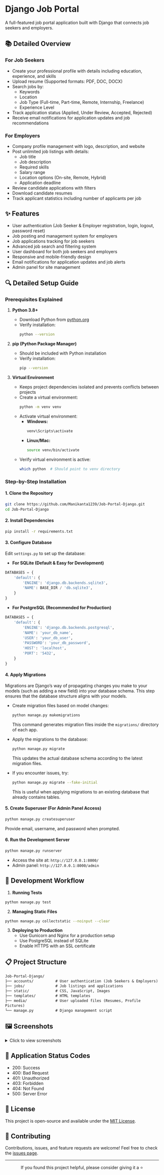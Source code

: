 # Django Job Portal

A full-featured job portal application built with Django that connects job seekers and employers.

## 📚 Detailed Overview

### For Job Seekers
- Create your professional profile with details including education, experience, and skills
- Upload resume (Supported formats: PDF, DOC, DOCX)
- Search jobs by:
  - Keywords
  - Location
  - Job Type (Full-time, Part-time, Remote, Internship, Freelance)
  - Experience Level
- Track application status (Applied, Under Review, Accepted, Rejected)
- Receive email notifications for application updates and job recommendations

### For Employers
- Company profile management with logo, description, and website
- Post unlimited job listings with details:
  - Job title
  - Job description
  - Required skills
  - Salary range
  - Location options (On-site, Remote, Hybrid)
  - Application deadline
- Review candidate applications with filters
- Download candidate resumes
- Track applicant statistics including number of applicants per job

## ✨ Features

- User authentication (Job Seeker & Employer registration, login, logout, password reset)
- Job posting and management system for employers
- Job applications tracking for job seekers
- Advanced job search and filtering system
- User dashboard for both job seekers and employers
- Responsive and mobile-friendly design
- Email notifications for application updates and job alerts
- Admin panel for site management

## 🔍 Detailed Setup Guide

### Prerequisites Explained

1. **Python 3.8+**
   - Download Python from [python.org](https://www.python.org/)
   - Verify installation:
     ```bash
     python --version
     ```

2. **pip (Python Package Manager)**
   - Should be included with Python installation
   - Verify installation:
     ```bash
     pip --version
     ```

3. **Virtual Environment**
   - Keeps project dependencies isolated and prevents conflicts between projects
   - Create a virtual environment:
     ```bash
     python -m venv venv
     ```
   - Activate virtual environment:
     - **Windows:**
       ```bash
       venv\Scripts\activate
       ```
     - **Linux/Mac:**
       ```bash
       source venv/bin/activate
       ```
   - Verify virtual environment is active:
     ```bash
     which python  # Should point to venv directory
     ```

### Step-by-Step Installation

#### 1. Clone the Repository
```bash
git clone https://github.com/Manikanta1239/Job-Portal-Django.git
cd Job-Portal-Django
```

#### 2. Install Dependencies
```bash
pip install -r requirements.txt
```

#### 3. Configure Database
Edit `settings.py` to set up the database:

- **For SQLite (Default & Easy for Development)**
```python
DATABASES = {
    'default': {
        'ENGINE': 'django.db.backends.sqlite3',
        'NAME': BASE_DIR / 'db.sqlite3',
    }
}
```

- **For PostgreSQL (Recommended for Production)**
```python
DATABASES = {
    'default': {
        'ENGINE': 'django.db.backends.postgresql',
        'NAME': 'your_db_name',
        'USER': 'your_db_user',
        'PASSWORD': 'your_db_password',
        'HOST': 'localhost',
        'PORT': '5432',
    }
}
```

#### 4. Apply Migrations
Migrations are Django’s way of propagating changes you make to your models (such as adding a new field) into your database schema. This step ensures that the database structure aligns with your models.

- Create migration files based on model changes:
  ```bash
  python manage.py makemigrations
  ```
  This command generates migration files inside the `migrations/` directory of each app.

- Apply the migrations to the database:
  ```bash
  python manage.py migrate
  ```
  This updates the actual database schema according to the latest migration files.

- If you encounter issues, try:
  ```bash
  python manage.py migrate --fake-initial
  ```
  This is useful when applying migrations to an existing database that already contains tables.

#### 5. Create Superuser (For Admin Panel Access)
```bash
python manage.py createsuperuser
```
Provide email, username, and password when prompted.

#### 6. Run the Development Server
```bash
python manage.py runserver
```
- Access the site at: `http://127.0.0.1:8000/`
- Admin panel: `http://127.0.0.1:8000/admin`

## 🔧 Development Workflow

1. **Running Tests**
```bash
python manage.py test
```

2. **Managing Static Files**
```bash
python manage.py collectstatic --noinput --clear
```

3. **Deploying to Production**
   - Use Gunicorn and Nginx for a production setup
   - Use PostgreSQL instead of SQLite
   - Enable HTTPS with an SSL certificate

## 📋 Project Structure
```
Job-Portal-Django/
├── accounts/          # User authentication (Job Seekers & Employers)
├── jobs/              # Job listings and applications
├── static/            # CSS, JavaScript, Images
├── templates/         # HTML templates
├── media/             # User uploaded files (Resumes, Profile Pictures)
└── manage.py          # Django management script
```

## 🖼️ Screenshots

<details>
<summary>Click to view screenshots</summary>

### Home Page
![Home Page](https://github.com/Manikanta1239/Job-Portal-Django/raw/main/screenshots/Home.png)

### Jobs List
![Jobs List](https://github.com/Manikanta1239/Job-Portal-Django/raw/main/screenshots/jobs.png)

### Job Details
![Job Details](https://github.com/Manikanta1239/Job-Portal-Django/raw/main/screenshots/job.png)

### Job Creation
![Job Creation](https://github.com/Manikanta1239/Job-Portal-Django/raw/main/screenshots/job-create.png)

### Dashboard
![Dashboard](https://github.com/Manikanta1239/Job-Portal-Django/raw/main/screenshots/dashboard.png)

### Employer Job Dashboard
![Employer Job Dashboard](https://github.com/Manikanta1239/Job-Portal-Django/raw/main/screenshots/dashboard-employer-job.png)

### Applicants View
![Applicants View](https://github.com/Manikanta1239/Job-Portal-Django/raw/main/screenshots/Applicants.png)

### Alternative Dashboard View
![Alternative Dashboard View](https://github.com/Manikanta1239/Job-Portal-Django/raw/main/screenshots/DashBoard_2.png)

</details>

## 🚦 Application Status Codes

- 200: Success
- 400: Bad Request
- 401: Unauthorized
- 403: Forbidden
- 404: Not Found
- 500: Server Error

## 📝 License

This project is open-source and available under the [MIT License](LICENSE).

## 🤝 Contributing

Contributions, issues, and feature requests are welcome! Feel free to check the [issues page](https://github.com/Manikanta1239/Job-Portal-Django/issues).

---

<div align="center">
    <p>If you found this project helpful, please consider giving it a ⭐️</p>
</div>


